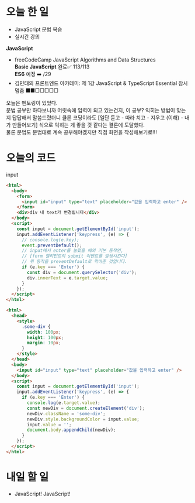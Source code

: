 # 오늘 한 일

- JavaScript 문법 복습
- 실시간 강의

<strong>JavaScript</strong>

- freeCodeCamp JavaScript Algorithms and Data Structures  
  <b>Basic JavaScript</b> 완료✅ 113/113  
  <b>ES6</b> 예정 ➡️ /29
- 김민태의 프론트엔드 아카데미: 제 1강 JavaScript & TypeScript Essential 잠시 멈춤 ■■□□□□□

오늘은 멘토링이 있었다.  
문법 공부만 하다보니까 머릿속에 입력이 되고 있는건지, 이 공부? 익히는 방법이 맞는지 답답해서 말씀드렸더니 클론 코딩이라도 [일단 듣고 - 따라 치고 - 지우고 (이해) - 내가 만들어보기] 식으로 익히는 게 좋을 것 같다는 결론에 도달했다.  
물론 문법도 문법대로 계속 공부해야겠지만 직접 화면을 작성해보기로!!!

# 오늘의 코드

input

```html
<html>
  <body>
    <form>
      <input id="input" type="text" placeholder="값을 입력하고 enter" />
    </form>
    <div>div 내 text가 변경됩니다</div>
  </body>
  <script>
    const input = document.getElementById('input');
    input.addEventListener('keypress', (e) => {
      // console.log(e.key);
      event.preventDefault();
      // input에서 enter를 눌렀을 때의 기본 동작인,
      // [form 엘리먼트의 submit 이벤트를 발생시킨다]
      // 위 동작을 preventDefault로 막아준 것입니다.
      if (e.key === 'Enter') {
        const div = document.querySelector('div');
        div.innerText = e.target.value;
      }
    });
  </script>
</html>
```

```html
<html>
  <head>
    <style>
      .some-div {
        width: 100px;
        height: 100px;
        margin: 10px;
      }
    </style>
  </head>
  <body>
    <input id="input" type="text" placeholder="값을 입력하고 enter" />
  </body>
  <script>
    const input = document.getElementById('input');
    input.addEventListener('keypress', (e) => {
      if (e.key === 'Enter') {
        console.log(e.target.value);
        const newDiv = document.createElement('div');
        newDiv.className = 'some-div';
        newDiv.style.backgroundColor = input.value;
        input.value = '';
        document.body.appendChild(newDiv);
      }
    });
  </script>
</html>
```

# 내일 할 일

- JavaScript! JavaScript!

